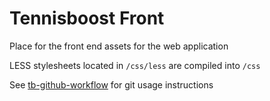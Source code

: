 # Tennisboost Front

Place for the front end assets for the web application

LESS stylesheets located in `/css/less` are compiled into `/css`

See [tb-github-workflow](tb-github-workflow.md) for git usage instructions
